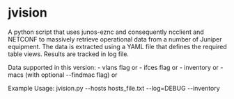 # jvision
A python script that uses junos-eznc and consequently ncclient and
NETCONF to massively retrieve operational data from a number of Juniper 
equipment. The data is extracted using a YAML file that defines the required
table views.
Results are tracked in log file.

Data supported in this version:
    - vlans flag or
    - ifces flag or
    - inventory or
    - macs (with optional --findmac flag) or

Example Usage:
jvision.py --hosts hosts_file.txt --log=DEBUG --inventory
